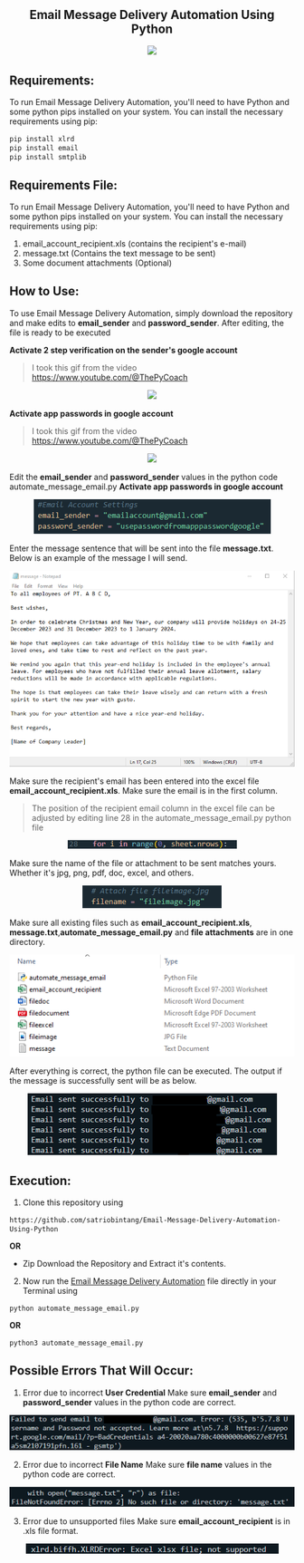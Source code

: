 <p align="center">
  <h2 align="center" style="margin-top: -4px !important;">Email Message Delivery Automation Using Python</h2>
  <p align="center">
    <a href="https://www.python.org/">
    	<img src="https://img.shields.io/badge/python-v3.8-informational">
    </a>
  </p>
</p>


## Requirements:
To run Email Message Delivery Automation, you'll need to have Python and some python pips installed on your system. You can install the necessary requirements using pip:
```
pip install xlrd
pip install email
pip install smtplib
```


## Requirements File:
To run Email Message Delivery Automation, you'll need to have Python and some python pips installed on your system. You can install the necessary requirements using pip:
1. email_account_recipient.xls (contains the recipient's e-mail)
2. message.txt (Contains the text message to be sent)
3. Some document attachments (Optional)


## How to Use:
To use Email Message Delivery Automation, simply download the repository and make edits to **email_sender** and **password_sender**. After editing, the file is ready to be executed

**Activate 2 step verification on the sender's google account**
> I took this gif from the video https://www.youtube.com/@ThePyCoach
<p align="center">
	<img src="https://github.com/satriobintang/Email-Message-Delivery-Automation-Using-Python/blob/main/ImageContent/Enable 2 step verification.gif">
</p>

**Activate app passwords in google account**
> I took this gif from the video https://www.youtube.com/@ThePyCoach
<p align="center">
	<img src="https://github.com/satriobintang/Email-Message-Delivery-Automation-Using-Python/blob/main/ImageContent/Use app passwords in google account.gif">
</p>

Edit the **email_sender** and **password_sender** values ​​in the python code automate_message_email.py
**Activate app passwords in google account**
<p align="center">
	<img src="https://github.com/satriobintang/Email-Message-Delivery-Automation-Using-Python/blob/main/ImageContent/user_credential_settings.png">
</p>

Enter the message sentence that will be sent into the file **message.txt**. Below is an example of the message I will send.
<p align="center">
	<img src="https://github.com/satriobintang/Email-Message-Delivery-Automation-Using-Python/blob/main/ImageContent/sample_message_file_contents.png">
</p>

Make sure the recipient's email has been entered into the excel file **email_account_recipient.xls**. Make sure the email is in the first column.
> The position of the recipient email column in the excel file can be adjusted by editing line 28 in the automate_message_email.py python file
<p align="center">
	<img src="https://github.com/satriobintang/Email-Message-Delivery-Automation-Using-Python/blob/main/ImageContent/column_location.png">
</p>

Make sure the name of the file or attachment to be sent matches yours. Whether it's jpg, png, pdf, doc, excel, and others.
<p align="center">
	<img src="https://github.com/satriobintang/Email-Message-Delivery-Automation-Using-Python/blob/main/ImageContent/attachment_name.png">
</p>

Make sure all existing files such as **email_account_recipient.xls**, **message.txt**,**automate_message_email.py** and **file attachments** are in one directory.
<p align="center">
	<img src="https://github.com/satriobintang/Email-Message-Delivery-Automation-Using-Python/blob/main/ImageContent/location_all_file.png">
</p>

After everything is correct, the python file can be executed. The output if the message is successfully sent will be as below.
<p align="center">
	<img src="https://github.com/satriobintang/Email-Message-Delivery-Automation-Using-Python/blob/main/ImageContent/message_successful_sent.png">
</p>


## Execution:
1.  Clone this repository using
```
https://github.com/satriobintang/Email-Message-Delivery-Automation-Using-Python
```
**OR**
- Zip Download the Repository and Extract it's contents.
2.  Now run the [Email Message Delivery Automation](https://github.com/satriobintang/Email-Message-Delivery-Automation-Using-Python/blob/main/automate_message_email.py) file directly in your Terminal using
```
python automate_message_email.py
```
**OR**
```
python3 automate_message_email.py
```


## Possible Errors That Will Occur:
1.  Error due to incorrect **User Credential**
Make sure **email_sender** and **password_sender** values ​​in the python code are correct.

<p align="center">
	<img src="https://github.com/satriobintang/Email-Message-Delivery-Automation-Using-Python/blob/main/ImageContent/error_user_credential.png">
</p>

2.  Error due to incorrect **File Name**
Make sure **file name** values ​​in the python code are correct.

<p align="center">
	<img src="https://github.com/satriobintang/Email-Message-Delivery-Automation-Using-Python/blob/main/ImageContent/error_file_name_incorrect.png">
</p>

3.  Error due to unsupported files
Make sure **email_account_recipient** is in .xls file format.

<p align="center">
	<img src="https://github.com/satriobintang/Email-Message-Delivery-Automation-Using-Python/blob/main/ImageContent/xlsx_not_supported.png">
</p>
